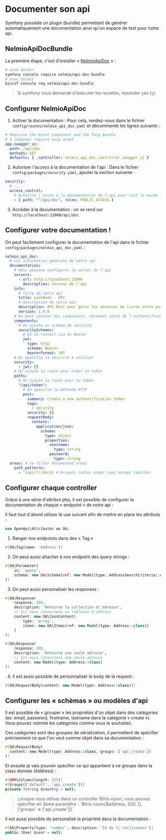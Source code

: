 # Documenter son api

Symfony possède un plugin (bundle) permettant de générer automatiquement une documentation ainsi qu'un espace de test pour notre api.

## NelmioApiDocBundle

La première étape, c'est d'installer « [NelmioApiDoc](https://symfony.com/bundles/NelmioApiDocBundle/current/index.html) » :

```bash
# sans docker
symfony console require nelmio/api-doc-bundle
# avec docker
bin/sf console req nelmio/api-doc-bundle
```

> Si symfony vous demande d'éxécuter les recettes, réponder yes (y)

## Configurer NelmioApiDoc

1. Activer la documentation : Pour cela, rendez-vous dans le fichier `config/routes/nelmio_api_doc.yaml` et décommenté les lignes suivante :

```yaml
# Requires the Asset component and the Twig bundle
# $ composer require twig asset
app.swagger_ui:
  path: /api/doc
  methods: GET
  defaults: { _controller: nelmio_api_doc.controller.swagger_ui }
```

2. Autoriser l'access à la documentation de l'api : Dans le fichier `config/packages/security.yaml`, ajouter la section suivante :

```yaml
security:
  # ....
  access_control:
    # Autorise l'acces à la documentation de l'api pour tout le monde :
    - { path: "^/api/doc", roles: PUBLIC_ACCESS }
```

3. Accéder à la documentation : on se rend sur `http://localhost:12000/api/doc`

## Configurer votre documentation !

On peut facilement configurer la documentation de l'api dans le fichier `config/packages/nelmio_api_doc.yaml` :

```yaml
nelmio_api_doc:
  # Les information generale de votre api
  documentation:
    # Nous pouvons configurer le server de l'api
    servers:
      - url: http://localhost:12000
        description: Serveur de l'api
    info:
      # Titre de votre api
      title: LookBook - API
      # description de votre api
      description: API Rest pour gérer les annonces de livres entre particulier
      version: 1.0.0
    # On peut ajouter des composants, notamant celui de l'authentification
    components:
      # On ajoute un schèma de sécurité
      securitySchemes:
        # On se connect via un Bearer
        jwt:
          type: http
          scheme: Bearer
          bearerFormat: JWT
    # On spécifie la sécurité à utiliser
    security:
      - jwt: []
    # On ajoute la route pour créer un token
    paths:
      # On ajoute la route pour le token
      "/api/token":
        # On spécifie la méthode HTTP
        post:
          summary: Create a new authentification token
          tags:
            - Security
          security: []
          requestBody:
            content:
              application/json:
                schema:
                  type: object
                  properties:
                    username:
                      type: string
                    password:
                      type: string
  areas: # to filter documented areas
    path_patterns:
      - ^/api(?!/doc$) # Accepts routes under /api except /api/doc
```

## Configurer chaque controller

Grâce à une série d'attribut php, il est possible de configurer la documentation de chaque « endpoint » de notre api :

Il faut tout d'abord utiliser le use suivant afin de mettre en place les attributs :

```php
use OpenApi\Attributes as OA;
```

1. Ranger nos endpoints dans des « Tag »

```php
#[OA\Tag(name: 'Address')]
```

2. On peut aussi attacher à nos endpoint des query strings :

```php
#[OA\Parameter(
    in: 'query',
    schema: new OA\Schema(ref: new Model(type: AddressSearchCriteria::class), required: [])
)]
```

3. On peut aussi personaliser les responses :

```php
#[OA\Response(
    response: 200,
    description: 'Retourne la collection d\'adresse',
    // Ici nous retournons un tableaux d'address
    content: new OA\JsonContent(
        type: 'array',
        items: new OA\Items(ref: new Model(type: Address::class))
    )
)]
```

```php
#[OA\Response(
    response: 200,
    description: 'Retourne une seule adresse',
    // Ici nous retournons une seule adresse
    content: new Model(type: Address::class)
)]
```

4. Il est aussi possible de personnaliser le body de la request :

```php
#[OA\RequestBody(content: new Model(type: Address::class))]
```

## Configurer les « schèmas » ou modèles d'api

Il est possible de « grouper » les propriétés d'un objet dans des catégories (ex: email, password, firstname, lastname dans la catégorie « create »). Vous pouvez nommé les catégories comme vous le souhaitez.

Ces catégories sont des groupes de sérialization, il permettent de spécifier précisement ce que l'on veut comme objet dans sa documentation :

```php
#[OA\RequestBody(
  content: new Model(type: Address::class, groups: ['api_create'])
)]
```

Et ensuite je vais pouvoir spécifier ce qui appartient à ce groupe dans la class donnée (Address) :

```php
#[ORM\Column(length: 255)]
#[Groups(['default', 'api_create'])]
private ?string $country = null;
```

> Lorsque vous utiliser dans un controller $this->json, vous pouvez spécifier en 3eme paramètre : `$this->json($address, 200, [], ['groups' => ['api_create']])`

Il est aussi possible de personalisé la propriété dans la documentation :

```php
#[OA\Property(type: 'number', description: 'Id de l\'utilisateur')]
public ?User $user = null;
```
